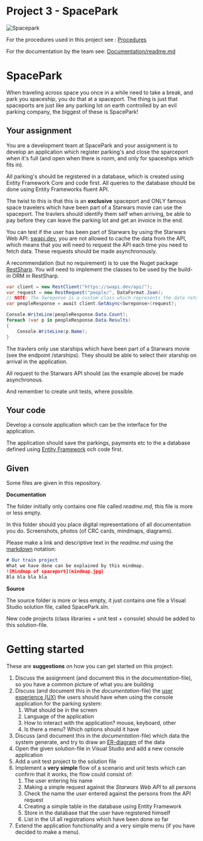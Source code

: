 # Project 3 - SpacePark

![Spacepark](C:\Github\SpacePark-dataaccess-b\spacepark.jpg)

For the procedures used in this project see : [Procedures](Procedures.md)

For the documentation by the team see: [Documentation/readme.md](Documentation/readme.md)

# SpacePark

When traveling across space you once in a while need to take a break, and park you spaceship, you do that at a spaceport. The thing is just that spaceports are just like any parking lot on earth controlled by an evil parking company, the biggest of these is SpacePark!

## Your assignment

You are a development team at SpacePark and your assignment is to develop an application which register parking's and close the sparceport when it's full (and open when there is room, and only for spaceships which fits in).

All parking's should be registered in a database, which is created using Entity Framework Core and code first. All queries to the database should be done using Entity Frameworks fluent API.

The twist to this is that this is an **exclusive** spaceport and ONLY famous space travelers which have been part of a Starwars movie can use the spaceport. The travlers should identify them self when arriving, be able to pay before they can leave the parking lot and get an invoice in the end. 

You can test if the user has been part of Starwars by using the Starwars Web API: [swapi.dev](https://swapi.dev/), you are not allowed to cache the data from the API, which means that you will need to request the API each time you need to fetch data. These requests should be made asynchronously.

A recommendation (but no requirement) is to use the Nuget package [RestSharp](https://restsharp.dev/). You will need to implement the classes to be used by the build-in ORM in RestSharp.

```c#
var client = new RestClient("https://swapi.dev/api/");
var request = new RestRequest("people/", DataFormat.Json);
// NOTE: The Swreponse is a custom class which represents the data returned by the API, RestClient have buildin ORM which maps the data from the reponse into a given type of object
var peopleResponse = await client.GetAsync<Swreponse>(request);

Console.WriteLine(peopleResponse.Data.Count);
foreach (var p in peopleResponse.Data.Results)
{
    Console.WriteLine(p.Name);
}
```

The travlers only use starships which have been part of a Starwars movie (see the endpoint /starships). They should be able to select their starship on arrival in the application.

All request to the Starwars API should (as the example above) be made asynchronous. 

And remember to create unit tests, where possible.

## Your code

Develop a console application which can be the interface for the application.

The application should save the parkings, payments etc to the a database defined using [Entity Framework](https://docs.microsoft.com/en-us/ef/core/get-started/overview/first-app?tabs=netcore-cli) och code first.

## Given

Some files are given in this repository.

**Documentation**

The folder initially only contains one file called *readme.md*, this file is more or less empty.

In this folder should you place digital representations of all documentation you do. Screenshots, photos (of CRC cards, mindmaps, diagrams).

Please make a link and descriptive text in the *readme.md* using the [markdown](https://github.com/adam-p/markdown-here/wiki/Markdown-Cheatsheet) notation:

```markdown
# Our train project
What we have done can be explained by this mindmap.
![Mindmap of spaceport](mindmap.jpg)
Bla bla bla bla
```

**Source**

The source folder is more or less empty, it just contains one file a Visual Studio solution file, called SpacePark.sln.

New code projects (class libraries + unit test + console) should be added to this solution-file.

# Getting started

These are **suggestions** on how you can get started on this project:

1. Discuss the assignment (and document this in the *documentation*-file), so you have a common picture of what you are building
2. Discuss (and document this in the *documentation*-file) the [user experience (UX)](https://bootcamp.uxdesign.cc/ui-ux-design-explained-794fd110a0d) the users should have when using the console application for the parking system:
   1. What should be in the screen
   2. Language of the application
   3. How to interact with the application? mouse, keyboard, other
   4. Is there a menu? Which options should it have
3. Discuss (and document this in the *documentation*-file) which data the system generate, and try to draw an [ER-diagram](https://www.youtube.com/watch?v=QpdhBUYk7Kk) of the data
4. Open the given solution-file in Visual Studio and add a new console application
5. Add a unit test project to the solution file
6. Implement a **very simple** flow of a scenario and unit tests which can confirm that it works, the flow could consist of:
   1. The user entering his name
   2. Making a simple request against the *Starwars Web API* to all persons
   3. Check the name the user entered against the persons from the API request
   4. Creating a simple table in the database using Entity Framework
   5. Store in the database that the user have registered himself 
   6. List in the UI all registrations which have been done so far
7. Extend the application functionality and a very simple menu (if you have decided to make a menu).